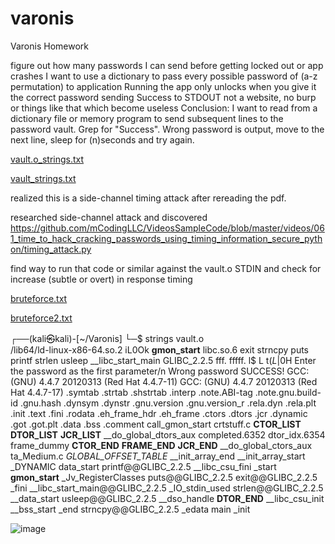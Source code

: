 # varonis
Varonis Homework


figure out how many passwords I can send before getting locked out or app crashes
I want to use a dictionary to pass every possible password of (a-z permutation) to application
Running the app only unlocks when you give it the correct password sending Success to STDOUT
not a website, no burp or things like that which become useless
Conclusion:
I want to read from a dictionary file or memory program to send subsequent lines to the password vault. Grep for "Success". Wrong password is output, move to the next line, sleep for (n)seconds and try again.

[vault.o_strings.txt](https://github.com/n2h-git/varonis/files/8511896/vault.o_strings.txt)

[vault_strings.txt](https://github.com/n2h-git/varonis/files/8511897/vault_strings.txt)



realized this is a side-channel timing attack after rereading the pdf.

researched side-channel attack and discovered https://github.com/mCodingLLC/VideosSampleCode/blob/master/videos/061_time_to_hack_cracking_passwords_using_timing_information_secure_python/timing_attack.py

find way to run that code or similar against the vault.o STDIN and check for increase (subtle or overt) in response timing

[bruteforce.txt](https://github.com/n2h-git/varonis/files/8511900/bruteforce.txt)

[bruteforce2.txt](https://github.com/n2h-git/varonis/files/8511902/bruteforce2.txt)


┌──(kali㉿kali)-[~/Varonis]
└─$ strings vault.o      
/lib64/ld-linux-x86-64.so.2
iL0Ok
__gmon_start__
libc.so.6
exit
strncpy
puts
printf
strlen
usleep
__libc_start_main
GLIBC_2.2.5
fff.
fffff.
l$ L
t$(L
|$0H
Enter the password as the first parameter/n
Wrong password
SUCCESS!
GCC: (GNU) 4.4.7 20120313 (Red Hat 4.4.7-11)
GCC: (GNU) 4.4.7 20120313 (Red Hat 4.4.7-17)
.symtab
.strtab
.shstrtab
.interp
.note.ABI-tag
.note.gnu.build-id
.gnu.hash
.dynsym
.dynstr
.gnu.version
.gnu.version_r
.rela.dyn
.rela.plt
.init
.text
.fini
.rodata
.eh_frame_hdr
.eh_frame
.ctors
.dtors
.jcr
.dynamic
.got
.got.plt
.data
.bss
.comment
call_gmon_start
crtstuff.c
__CTOR_LIST__
__DTOR_LIST__
__JCR_LIST__
__do_global_dtors_aux
completed.6352
dtor_idx.6354
frame_dummy
__CTOR_END__
__FRAME_END__
__JCR_END__
__do_global_ctors_aux
ta_Medium.c
_GLOBAL_OFFSET_TABLE_
__init_array_end
__init_array_start
_DYNAMIC
data_start
printf@@GLIBC_2.2.5
__libc_csu_fini
_start
__gmon_start__
_Jv_RegisterClasses
puts@@GLIBC_2.2.5
exit@@GLIBC_2.2.5
_fini
__libc_start_main@@GLIBC_2.2.5
_IO_stdin_used
strlen@@GLIBC_2.2.5
__data_start
usleep@@GLIBC_2.2.5
__dso_handle
__DTOR_END__
__libc_csu_init
__bss_start
_end
strncpy@@GLIBC_2.2.5
_edata
main
_init


![image](https://user-images.githubusercontent.com/58043681/163980888-21e293c0-e4e3-4a8b-a47e-5ee88fbe25be.png)
